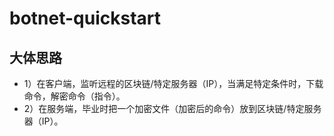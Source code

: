 # botnet-quickstart
## 大体思路
 - 1）在客户端，监听远程的区块链/特定服务器（IP），当满足特定条件时，下载命令，解密命令（指令）。
 - 2）在服务端，毕业时把一个加密文件（加密后的命令）放到区块链/特定服务器（IP）。
